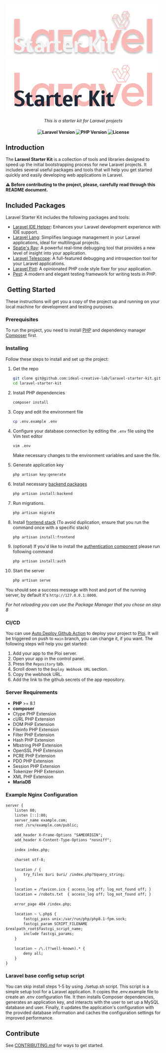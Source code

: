 <h1 align="center">
    <a href="https://github.com/ideal-creative-lab/laravel-starter-kit#gh-dark-mode-only">
        <img src="./.github/assets/laravel-starter-kit-dark.svg" alt="Laravel Starter Kit">
    </a>
    <a href="https://github.com/ideal-creative-lab/laravel-starter-kit#gh-light-mode-only">
        <img src="./.github/assets/laravel-starter-kit-light.svg" alt="Laravel Starter Kit">
    </a>
</h1>

<p align="center">
    <i align="center">This is a starter kit for Laravel projects</i>
</p>

<h4 align="center">
    <img src="https://img.shields.io/badge/laravel-10.10-blueviolet" alt="Laravel Version">
    <img src="https://img.shields.io/badge/php-%3E=8.1-royalblue" alt="PHP Version">
    <img src="https://img.shields.io/badge/license-MIT-green" alt="License">
</h4>

## Introduction

The **Laravel Starter Kit** is a collection of tools and libraries designed to speed up the initial bootstrapping process for new Laravel projects. It includes several useful packages and tools that will help you get started quickly and easily developing web applications in Laravel.


**⚠️ Before contributing to the project, please, carefully read through this README document.**

## Included Packages

Laravel Starter Kit includes the following packages and tools:

- [Laravel IDE Helper](https://github.com/barryvdh/laravel-ide-helper): Enhances your Laravel development experience with IDE support.
- [Laravel Lang](https://github.com/overtrue/laravel-lang): Simplifies language management in your Laravel applications, ideal for multilingual projects.
- [Spatie's Ray](https://github.com/spatie/ray): A powerful real-time debugging tool that provides a new level of insight into your application.
- [Laravel Telescope](https://laravel.com/docs/10.x/telescope): A full-featured debugging and introspection tool for your Laravel applications.
- [Laravel Pint](https://laravel.com/docs/10.x/pint): A opinionated PHP code style fixer for your application.
- [Pest](https://pestphp.com/): A modern and elegant testing framework for writing tests in PHP.


## ️ Getting Started
These instructions will get you a copy of the project up and running on your local machine for development and testing
purposes.

### Prerequisites
To run the project, you need to install [PHP](https://www.php.net/manual/en/install.php) and dependency manager
[Composer](https://getcomposer.org) first.

### Installing
Follow these steps to install and set up the project:

1. Get the repo
    ```zsh
    git clone git@github.com:ideal-creative-lab/laravel-starter-kit.git
    cd laravel-starter-kit
    ```

2. Install PHP dependencies
    ```zsh
    composer install
    ```

3. Copy and edit the environment file
    ```zsh
    cp .env.example .env
    ```

4. Configure your database connection by editing the `.env` file using the Vim text editor
    ```zsh
    vim .env
    ```
    Make necessary changes to the environment variables and save the file.

5. Generate application key
    ```zsh
    php artisan key:generate
    ```

6. Install necessary [backend packages](https://github.com/ideal-creative-lab/laravel-starter-kit/wiki/How-to-install-backend-packages)
    ```zsh
    php artisan install:backend
    ``` 
   
7. Run migrations.
    ```zsh
    php artisan migrate
    ```

8. Install [frontend stack](https://github.com/ideal-creative-lab/laravel-starter-kit/wiki/How-to-install-frontend-components) (To avoid duplication, ensure that you run the command once with a specific stack)
    ```zsh
    php artisan install:frontend
    ```

9. (optional) If you'd like to install the [authentication component](https://github.com/ideal-creative-lab/laravel-starter-kit/wiki/How-to-install-the-authentication-component) please run following command
    ```zsh
    php artisan install:auth
    ```

10. Start the server
    ```zsh
    php artisan serve
    ```

You should see a success message with host and port of the running server, by default it's `http://127.0.0.1:8000`.

_For hot reloading you can use the Package Manager that you chose on step 8_

### CI/CD

You can use [Auto Deploy Github Action](/.github/workflows/deploy.yml) to deploy your project to [Ploi](https://ploi.io). It will be triggered on push to `main` branch, you can change it, if you want. The following steps will help you get started:

1. Add your app to the Ploi server.
2. Open your app in the control panel.
3. Press the `Repository` tab.
4. Scroll down to the `Deploy Webhook URL` section.
5. Copy the webhook URL.
6. Add the link to the github secrets of the app repository.

### Server Requirements

* **PHP** >= 8.1
* **composer**
* Ctype PHP Extension
* cURL PHP Extension
* DOM PHP Extension
* Fileinfo PHP Extension
* Filter PHP Extension
* Hash PHP Extension
* Mbstring PHP Extension
* OpenSSL PHP Extension
* PCRE PHP Extension
* PDO PHP Extension
* Session PHP Extension
* Tokenizer PHP Extension
* XML PHP Extension
* **MariaDB**


### Example Nginx Configuration
```
server {
    listen 80;
    listen [::]:80;
    server_name example.com;
    root /srv/example.com/public;
 
    add_header X-Frame-Options "SAMEORIGIN";
    add_header X-Content-Type-Options "nosniff";
 
    index index.php;
 
    charset utf-8;
 
    location / {
        try_files $uri $uri/ /index.php?$query_string;
    }
 
    location = /favicon.ico { access_log off; log_not_found off; }
    location = /robots.txt  { access_log off; log_not_found off; }
 
    error_page 404 /index.php;
 
    location ~ \.php$ {
        fastcgi_pass unix:/var/run/php/php8.1-fpm.sock;
        fastcgi_param SCRIPT_FILENAME $realpath_root$fastcgi_script_name;
        include fastcgi_params;
    }
 
    location ~ /\.(?!well-known).* {
        deny all;
    }
} 
```

### Laravel base config setup script
You can skip install steps 1-5 by using ./setup.sh script. This script is a simple setup tool for a Laravel application. It copies the .env.example file to create an .env configuration file. It then installs Composer dependencies, generates an application key, and interacts with the user to set up a MySQL database and user. Finally, it updates the application's configuration with the provided database information and caches the configuration settings for improved performance.

## Contribute
See [CONTRIBUTING.md](CONTRIBUTING.md) for ways to get started.
